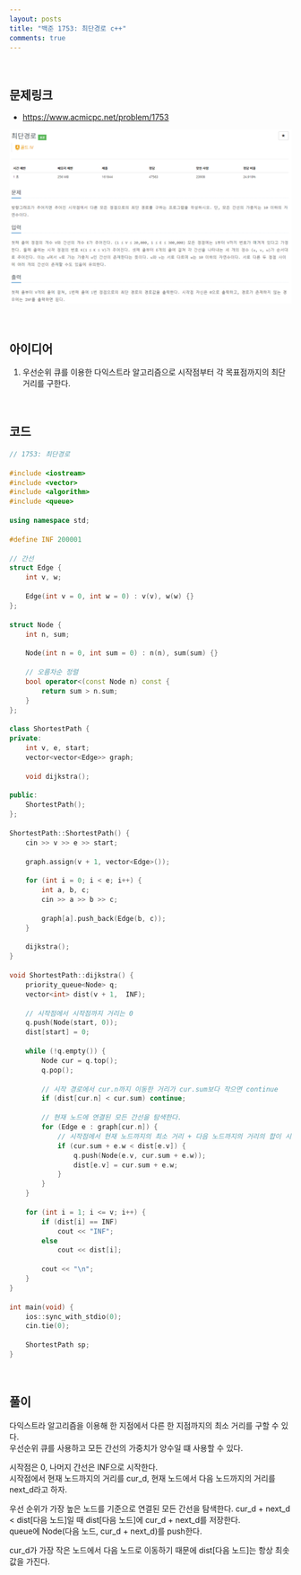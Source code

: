 ```yaml
---
layout: posts
title: "백준 1753: 최단경로 c++"
comments: true
---
```


<br>

## **문제링크**

* <https://www.acmicpc.net/problem/1753>   

![](https://github.com/ljh37694/ljh37694.github.io/blob/main/_captures/Baekjoon1753.PNG?raw=true)

<br>

## **아이디어**
1. 우선순위 큐를 이용한 다익스트라 알고리즘으로 시작점부터 각 목표점까지의 최단 거리를 구한다.

<br>

## **코드**
``` c++
// 1753: 최단경로

#include <iostream>
#include <vector>
#include <algorithm>
#include <queue>

using namespace std;

#define INF 200001

// 간선
struct Edge {
	int v, w;

	Edge(int v = 0, int w = 0) : v(v), w(w) {}
};

struct Node {
	int n, sum;

	Node(int n = 0, int sum = 0) : n(n), sum(sum) {}

	// 오름차순 정렬
	bool operator<(const Node n) const {
		return sum > n.sum;
	}
};

class ShortestPath {
private:
	int v, e, start;
	vector<vector<Edge>> graph;

	void dijkstra();

public:
	ShortestPath();
};

ShortestPath::ShortestPath() {
	cin >> v >> e >> start;

	graph.assign(v + 1, vector<Edge>());

	for (int i = 0; i < e; i++) {
		int a, b, c;
		cin >> a >> b >> c;

		graph[a].push_back(Edge(b, c));
	}

	dijkstra();
}

void ShortestPath::dijkstra() {
	priority_queue<Node> q;
	vector<int> dist(v + 1,  INF);

	// 시작점에서 시작점까지 거리는 0
	q.push(Node(start, 0));
	dist[start] = 0;

	while (!q.empty()) {
		Node cur = q.top();
		q.pop();

		// 시작 경로에서 cur.n까지 이동한 거리가 cur.sum보다 작으면 continue
		if (dist[cur.n] < cur.sum) continue;

		// 현재 노드에 연결된 모든 간선을 탐색한다.
		for (Edge e : graph[cur.n]) {
			// 시작점에서 현재 노드까지의 최소 거리 + 다음 노드까지의 거리의 합이 시작점에서 다음 노드까지의 거리가 작을 때
			if (cur.sum + e.w < dist[e.v]) {
				q.push(Node(e.v, cur.sum + e.w));
				dist[e.v] = cur.sum + e.w;
			}	
		}
	}

	for (int i = 1; i <= v; i++) {
		if (dist[i] == INF)
			cout << "INF";
		else
			cout << dist[i];

		cout << "\n";
	}
}

int main(void) {
	ios::sync_with_stdio(0);
	cin.tie(0);

	ShortestPath sp;
}
```

<br>

## **풀이**
다익스트라 알고리즘을 이용해 한 지점에서 다른 한 지점까지의 최소 거리를 구할 수 있다.  
우선순위 큐를 사용하고 모든 간선의 가중치가 양수일 떄 사용할 수 있다.   

시작점은 0, 나머지 간선은 INF으로 시작한다.   
시작점에서 현재 노드까지의 거리를 cur_d, 현재 노드에서 다음 노드까지의 거리를 next_d라고 하자.   

우선 순위가 가장 높은 노드를 기준으로 연결된 모든 간선을 탐색한다.
cur_d + next_d < dist[다음 노드]일 때 dist[다음 노드]에 cur_d + next_d를 저장한다.   
queue에 Node(다음 노드, cur_d + next_d)를 push한다.   

cur_d가 가장 작은 노드에서 다음 노드로 이동하기 때문에 dist[다음 노드]는 항상 최솟값을 가진다.   
